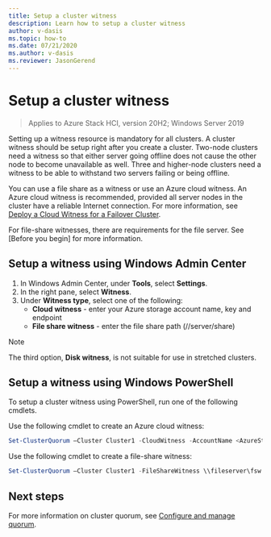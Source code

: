 ```yaml
--- 
title: Setup a cluster witness 
description: Learn how to setup a cluster witness 
author: v-dasis 
ms.topic: how-to 
ms.date: 07/21/2020 
ms.author: v-dasis 
ms.reviewer: JasonGerend 
---
```


# Setup a cluster witness

> Applies to Azure Stack HCI, version 20H2; Windows Server 2019

Setting up a witness resource is mandatory for all clusters. A cluster witness should be setup right after you create a cluster. Two-node clusters need a witness so that either server going offline does not cause the other node to become unavailable as well. Three and higher-node clusters need a witness to be able to withstand two servers failing or being offline.  

You can use a file share as a witness or use an Azure cloud witness. An Azure cloud witness is recommended, provided all server nodes in the cluster have a reliable Internet connection. For more information, see [Deploy a Cloud Witness for a Failover Cluster](https://docs.microsoft.com/windows-server/failover-clustering/deploy-cloud-witness).

For file-share witnesses, there are requirements for the file server. See [Before you begin] for more information.

## Setup a witness using Windows Admin Center

1. In Windows Admin Center, under **Tools**, select **Settings**.
1. In the right pane, select **Witness**.
1. Under **Witness type**, select one of the following:
      - **Cloud witness** - enter your Azure storage account name, key and endpoint
      - **File share witness** - enter the file share path (//server/share)

> [!NOTE]
> The third option, **Disk witness**, is not suitable for use in stretched clusters.


## Setup a witness using Windows PowerShell

To setup a cluster witness using PowerShell, run one of the following cmdlets.

Use the following cmdlet to create an Azure cloud witness:

```powershell
Set-ClusterQuorum –Cluster Cluster1 -CloudWitness -AccountName <AzureStorageAccountName> -AccessKey <AzureStorageAccountAccessKey>
```

Use the following cmdlet to create a file-share witness:

```powershell
Set-ClusterQuorum –Cluster Cluster1 -FileShareWitness \\fileserver\fsw
```

## Next steps

For more information on cluster quorum, see [Configure and manage quorum](https://docs.microsoft.com/windows-server/failover-clustering/manage-cluster-quorum).